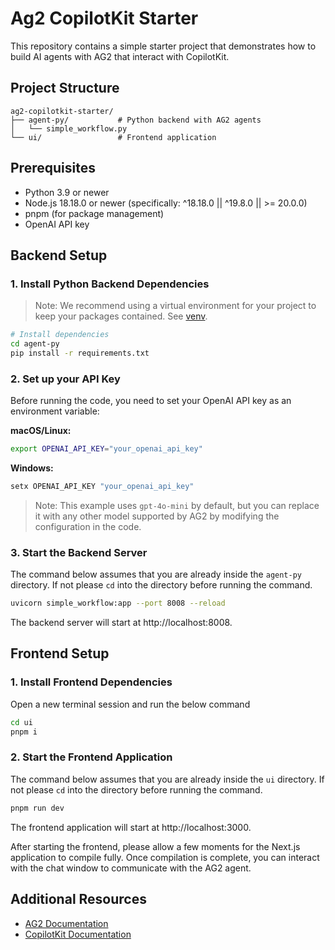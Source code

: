 # Ag2 CopilotKit Starter

This repository contains a simple starter project that demonstrates how to build AI agents with AG2 that interact with CopilotKit.

## Project Structure

```
ag2-copilotkit-starter/
├── agent-py/           # Python backend with AG2 agents
│   └── simple_workflow.py
└── ui/                 # Frontend application
```

## Prerequisites

- Python 3.9 or newer
- Node.js 18.18.0 or newer (specifically: ^18.18.0 || ^19.8.0 || >= 20.0.0)
- pnpm (for package management)
- OpenAI API key

## Backend Setup

### 1. Install Python Backend Dependencies

> Note: We recommend using a virtual environment for your project to keep your packages contained. See <a href="https://docs.python.org/3/library/venv.html" target="_blank">venv</a>.

```sh
# Install dependencies
cd agent-py
pip install -r requirements.txt
```

### 2. Set up your API Key

Before running the code, you need to set your OpenAI API key as an environment variable:

**macOS/Linux:**
```sh
export OPENAI_API_KEY="your_openai_api_key"
```

**Windows:**
```sh
setx OPENAI_API_KEY "your_openai_api_key"
```

> Note: This example uses `gpt-4o-mini` by default, but you can replace it with any other model supported by AG2 by modifying the configuration in the code.

### 3. Start the Backend Server

The command below assumes that you are already inside the `agent-py` directory. If not please `cd` into the directory before running the command.

```sh
uvicorn simple_workflow:app --port 8008 --reload
```

The backend server will start at http://localhost:8008.

## Frontend Setup

### 1. Install Frontend Dependencies

Open a new terminal session and run the below command

```sh
cd ui
pnpm i
```

### 2. Start the Frontend Application

The command below assumes that you are already inside the `ui` directory. If not please `cd` into the directory before running the command.

```sh
pnpm run dev
```

The frontend application will start at http://localhost:3000.

After starting the frontend, please allow a few moments for the Next.js application to compile fully. Once compilation is complete, you can interact with the chat window to communicate with the AG2 agent.

## Additional Resources

- <a href="https://docs.ag2.ai/latest/" target="_blank">AG2 Documentation</a>
- <a href="https://docs.copilotkit.ai/" target="_blank">CopilotKit Documentation</a>
